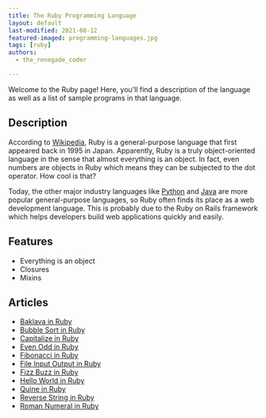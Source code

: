 ```yaml
---
title: The Ruby Programming Language
layout: default
last-modified: 2021-08-12
featured-imaged: programming-languages.jpg
tags: [ruby]
authors:
  - the_renegade_coder

---
```


Welcome to the Ruby page! Here, you'll find a description of the language as well as a list of sample programs in that language.

## Description

According to [Wikipedia][1], Ruby is a general-purpose language that first appeared back in 1995 in Japan. 
Apparently, Ruby is a truly object-oriented language in the sense that almost everything is an object. 
In fact, even numbers are objects in Ruby which means they can be subjected to the dot operator. How cool is that?

Today, the other major industry languages like [Python][2] and [Java][3] are more popular general-purpose languages, 
so Ruby often finds its place as a web development language. This is probably due to the Ruby on Rails 
framework which helps developers build web applications quickly and easily.
  
## Features
  
- Everything is an object
- Closures
- Mixins

[1]: https://en.wikipedia.org/wiki/Ruby_(programming_language)
[2]: https://en.wikipedia.org/wiki/Python_(programming_language)
[3]: https://en.wikipedia.org/wiki/Java_(programming_language)


## Articles

- [Baklava in Ruby](https://sampleprograms.io/projects/baklava/ruby)
- [Bubble Sort in Ruby](https://sampleprograms.io/projects/bubble-sort/ruby)
- [Capitalize in Ruby](https://sampleprograms.io/projects/capitalize/ruby)
- [Even Odd in Ruby](https://sampleprograms.io/projects/even-odd/ruby)
- [Fibonacci in Ruby](https://sampleprograms.io/projects/fibonacci/ruby)
- [File Input Output in Ruby](https://sampleprograms.io/projects/file-input-output/ruby)
- [Fizz Buzz in Ruby](https://sampleprograms.io/projects/fizz-buzz/ruby)
- [Hello World in Ruby](https://sampleprograms.io/projects/hello-world/ruby)
- [Quine in Ruby](https://sampleprograms.io/projects/quine/ruby)
- [Reverse String in Ruby](https://sampleprograms.io/projects/reverse-string/ruby)
- [Roman Numeral in Ruby](https://sampleprograms.io/projects/roman-numeral/ruby)
